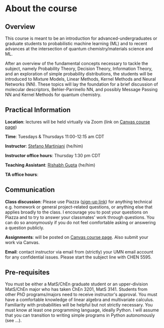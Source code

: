 # About the course

## Overview
This course is meant to be an introduction for advanced-undergraduates or graduate students to probabilistic machine learning (ML) and to recent advances at the intersection of quantum chemistry/materials science and ML.  

After an overview of the fundamental concepts necessary to tackle the subject, namely Probability Theory, Decision Theory, Information Theory, and an exploration of simple probability distributions, the students will be introduced to Mixture Models, Linear Methods, Kernel Methods and Neural Networks (NN). These topics will lay the foundation for a brief discussion of molecular descriptors, Behler-Parrinello NN, and possibly Message Passing NN and Kernel Methods for quantum chemistry.

## Practical Information

**Location**: lectures will be held virtually via Zoom (link on [Canvas course page](https://canvas.umn.edu/courses/193402))

**Time**: Tuesdays & Thursdays 11:00-12:15 am CDT   

**Instructor**: [Stefano Martiniani](https://www.cems.umn.edu/people/faculty/stefano-martiniani) (he/him)  

**Instructor office hours**: Thursday 1:30 pm CDT

**Teaching Assistant**: [Rishabh Gupta](https://www.cems.umn.edu/people/grads/rishabh-gupta)  (he/him)  

**TA office hours**:

## Communication
**Class discussion**: Please use Piazza ([sign-up link](https://piazza.com/umn/fall2020/chen5595)) for anything technical e.g. homework or general project-related questions, or anything else that applies broadly to the class. I encourage you to post your questions on Piazza and to try to answer your classmates' work through questions. You can do so anonymously if you do not feel comfortable asking or answering a question publicly.

**Assignments**: will be posted on [Canvas course page](https://canvas.umn.edu/courses/193402). Also submit your work via Canvas.

**Email**: contact instructor via email from (strictly) your UMN email account for any confidential issues. Please start the subject line with CHEN 5595.

## Pre-requisites

You must be either a MatS/ChEn graduate student or an upper-division MatS/ChEn major who has taken ChEn 3201, MatS 3141. Students from other PhD programs/majors need to receive instructor's approval. You must have a comfortable knowledge of linear algebra and multivariate calculus. Familiarity with probabilities will be helpful but not strictly necessary. You must know at least one programming language, ideally Python. I will assume that you can transition to writing simple programs in Python autonomously (see ...).
